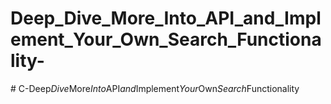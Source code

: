 # Deep_Dive_More_Into_API_and_Implement_Your_Own_Search_Functionality-
#   C - D e e p _ D i v e _ M o r e _ I n t o _ A P I _ a n d _ I m p l e m e n t _ Y o u r _ O w n _ S e a r c h _ F u n c t i o n a l i t y  
 